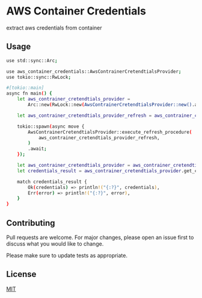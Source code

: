 # AWS Container Credentials
extract aws credentials from container

## Usage

```bash
use std::sync::Arc;

use aws_container_credentials::AwsContrainerCretendtialsProvider;
use tokio::sync::RwLock;

#[tokio::main]
async fn main() {
    let aws_contrainer_cretendtials_provider =
        Arc::new(RwLock::new(AwsContrainerCretendtialsProvider::new().await));

    let aws_contrainer_cretendtials_provider_refresh = aws_contrainer_cretendtials_provider.clone();

    tokio::spawn(async move {
        AwsContrainerCretendtialsProvider::execute_refresh_procedure(
            aws_contrainer_cretendtials_provider_refresh,
        )
        .await;
    });

    let aws_contrainer_cretendtials_provider = aws_contrainer_cretendtials_provider.read().await;
    let credentials_result = aws_contrainer_cretendtials_provider.get_credentials().await;

    match credentials_result {
        Ok(credentials) => println!("{:?}", credentials),
        Err(error) => println!("{:?}", error),
    }
}
```

## Contributing
Pull requests are welcome. For major changes, please open an issue first to discuss what you would like to change.

Please make sure to update tests as appropriate.

## License
[MIT](https://choosealicense.com/licenses/mit/)
